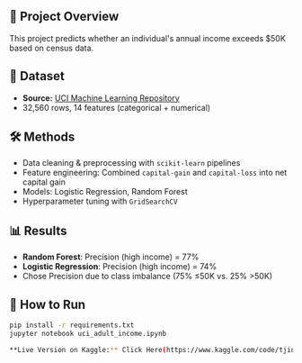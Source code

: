 ## 📌 Project Overview
This project predicts whether an individual's annual income exceeds $50K based on census data.

## 📂 Dataset
- **Source:** [UCI Machine Learning Repository](https://archive.ics.uci.edu/ml/datasets/adult)
- 32,560 rows, 14 features (categorical + numerical)

## 🛠 Methods
- Data cleaning & preprocessing with `scikit-learn` pipelines
- Feature engineering: Combined `capital-gain` and `capital-loss` into net capital gain
- Models: Logistic Regression, Random Forest
- Hyperparameter tuning with `GridSearchCV`

## 📊 Results
- **Random Forest**: Precision (high income) = 77%
- **Logistic Regression**: Precision (high income) = 74%
- Chose Precision due to class imbalance (75% ≤50K vs. 25% >50K)


## 🚀 How to Run
```bash
pip install -r requirements.txt
jupyter notebook uci_adult_income.ipynb

**Live Version on Kaggle:** Click Here(https://www.kaggle.com/code/tjinnie/uci-adult-income-dataset-census-income/254347204)
